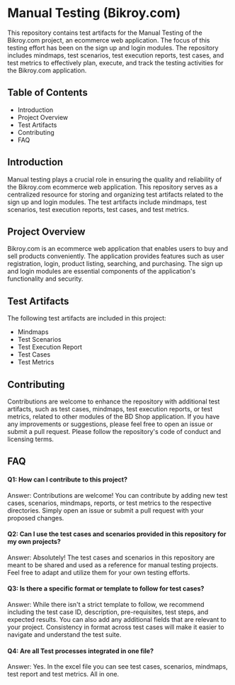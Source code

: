 
# Manual Testing (Bikroy.com)

This repository contains test artifacts for the Manual Testing of the Bikroy.com project, an ecommerce web application. The focus of this testing effort has been on the sign up and login modules. The repository includes mindmaps, test scenarios, test execution reports, test cases, and test metrics to effectively plan, execute, and track the testing activities for the Bikroy.com application.


## Table of Contents

- Introduction
- Project Overview
- Test Artifacts
- Contributing
- FAQ
## Introduction
Manual testing plays a crucial role in ensuring the quality and reliability of the Bikroy.com ecommerce web application. This repository serves as a centralized resource for storing and organizing test artifacts related to the sign up and login modules. The test artifacts include mindmaps, test scenarios, test execution reports, test cases, and test metrics.
## Project Overview
Bikroy.com is an ecommerce web application that enables users to buy and sell products conveniently. The application provides features such as user registration, login, product listing, searching, and purchasing. The sign up and login modules are essential components of the application's functionality and security.
## Test Artifacts
The following test artifacts are included in this project:
- Mindmaps
- Test Scenarios
- Test Execution Report
- Test Cases
- Test Metrics
## Contributing
Contributions are welcome to enhance the repository with additional test artifacts, such as test cases, mindmaps, test execution reports, or test metrics, related to other modules of the BD Shop application. If you have any improvements or suggestions, please feel free to open an issue or submit a pull request. Please follow the repository's code of conduct and licensing terms.
## FAQ

#### Q1: How can I contribute to this project?

Answer: Contributions are welcome! You can contribute by adding new test cases, scenarios, mindmaps, reports, or test metrics to the respective directories. Simply open an issue or submit a pull request with your proposed changes.

#### Q2:  Can I use the test cases and scenarios provided in this repository for my own projects?

Answer: Absolutely! The test cases and scenarios in this repository are meant to be shared and used as a reference for manual testing projects. Feel free to adapt and utilize them for your own testing efforts.

#### Q3: Is there a specific format or template to follow for test cases?

Answer: While there isn't a strict template to follow, we recommend including the test case ID, description, pre-requisites, test steps, and expected results. You can also add any additional fields that are relevant to your project. Consistency in format across test cases will make it easier to navigate and understand the test suite.

#### Q4: Are all Test processes integrated in one file?

Answer: Yes. In the excel file you can see test cases, scenarios, mindmaps, test report and test metrics. All in one.

